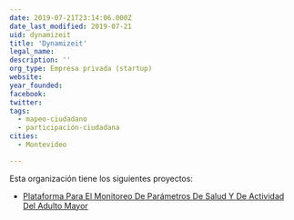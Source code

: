 ```yaml
---
date: 2019-07-21T23:14:06.000Z
date_last_modified: 2019-07-21
uid: dynamizeit
title: 'Dynamizeit'
legal_name: 
description: ''
org_type: Empresa privada (startup)
website: 
year_founded: 
facebook: 
twitter: 
tags:
  - mapeo-ciudadano
  - participación-ciudadana
cities: 
  - Montevideo

---
```


Esta organización tiene los siguientes proyectos:

- [Plataforma Para El Monitoreo De Parámetros De Salud Y De Actividad Del Adulto Mayor](/proyectos/plataforma-para-el-monitoreo-de-parametros-de-salud-y-de-actividad-del-adulto-mayor)
